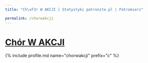 ```yaml
---
title: "Ch\xF3r W AKCJI | Statystyki patronite.pl | Patromierz"

permalink: /chorwakcji
---
```


# [Chór W AKCJI](https://patronite.pl/chorwakcji)

{% include profile.md name="chorwakcji" prefix="c" %}
